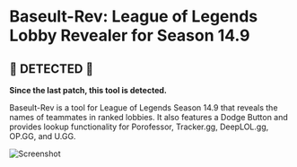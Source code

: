 # Baseult-Rev: League of Legends Lobby Revealer for Season 14.9

## **🔴 DETECTED 🔴**
**Since the last patch, this tool is detected.**

Baseult-Rev is a tool for League of Legends Season 14.9 that reveals the names of teammates in ranked lobbies. It also features a Dodge Button and provides lookup functionality for Porofessor, Tracker.gg, DeepLOL.gg, OP.GG, and U.GG.

![Screenshot](https://i.imgur.com/Ejm6uCB.png)